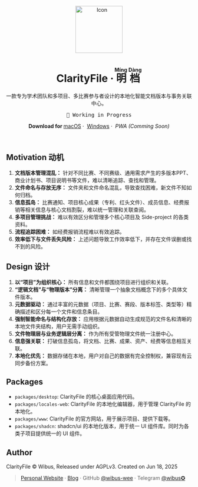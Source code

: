 <p align="center">
  <p align="center">
    <img src="./packages/www/public/icon.png" alt="Icon" width="128" />
  </p>
  <h1 align="center"><b>ClarityFile · <ruby>明档<rt>Míng Dàng</rt></ruby></b></h1>
  <p align="center">
    一款专为学术团队和多项目、多比赛参与者设计的本地化智能文档版本与事务关联中心。
    <br />
    <pre align="center">🧪 Working in Progress</pre>
    <p align="center">
      <b>Download for </b>
      <a href="/releases">macOS</a>&nbsp;·&nbsp;
      <a href="/releases">Windows</a>&nbsp;·&nbsp;
      <i><span>PWA (Comming Soon)</span></i>
    </p>
    <br />
  </p>
</p>

## Motivation 动机

1.  **文档版本管理混乱：** 针对不同比赛、不同赛级、通用需求产生的多版本PPT、商业计划书、项目说明书等文件，难以清晰追踪、查找和管理。
2.  **文件命名与存放无序：** 文件夹和文件命名混乱，导致查找困难，新文件不知如何归档。
3.  **信息孤岛：** 比赛通知、项目核心成果（专利、红头文件）、成员信息、经费报销等相关信息与核心文档割裂，难以统一管理和关联查阅。
4.  **多项目管理挑战：** 难以有效区分和管理多个核心项目及 Side-project 的各类资料。
5.  **流程追踪困难：** 如经费报销流程难以有效追踪。
6.  **效率低下与文件丢失风险：** 上述问题导致工作效率低下，并存在文件误删或找不到的风险。

## Design 设计

1.  **以“项目”为组织核心：** 所有信息和文件都围绕项目进行组织和关联。
2.  **“逻辑文档”与“物理版本”分离：** 清晰管理一个抽象文档概念下的多个具体文件版本。
3.  **元数据驱动：** 通过丰富的元数据（项目、比赛、赛段、版本标签、类型等）精确描述和区分每一个文件和信息条目。
4.  **强制智能命名与结构化存放：** 应用根据元数据自动生成规范的文件名和清晰的本地文件夹结构，用户无需手动组织。
5.  **文件物理层与业务逻辑层分离：** 作为所有受管物理文件统一注册中心。
6.  **信息强关联：** 打破信息孤岛，将文档、比赛、成果、资产、经费等信息相互关联。
7.  **本地化优先：** 数据存储在本地，用户对自己的数据有完全控制权，兼容现有云同步备份方案。

## Packages

- `packages/desktop`: ClarityFile 的核心桌面应用代码。
- `packages/locales-web`: ClarityFile 的本地化编辑器，用于管理 ClarityFile 的本地化。
- `packages/www`: ClarityFile 的官方网站，用于展示项目、提供下载等。
- `packages/shadcn`: shadcn/ui 的本地化版本，用于统一 UI 组件库。同时为各类子项目提供统一的 UI 组件。

## Author

ClarityFile © Wibus, Released under AGPLv3. Created on Jun 18, 2025

> [Personal Website](http://wibus.ren/) · [Blog](https://blog.wibus.ren/) · GitHub [@wibus-wee](https://github.com/wibus-wee/) · Telegram [@wibus✪](https://t.me/wibus_wee)
